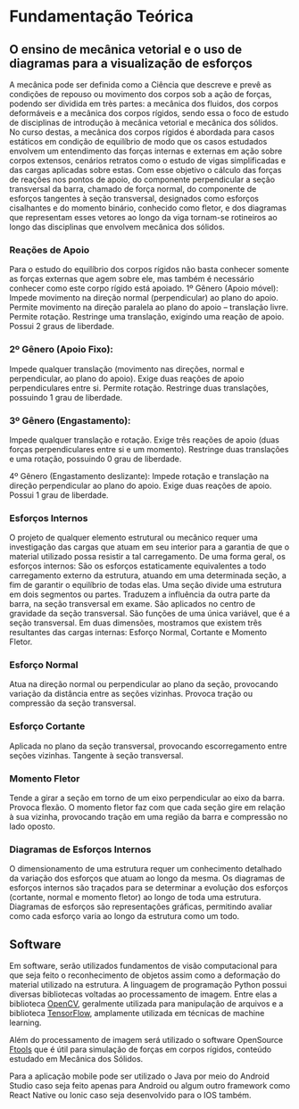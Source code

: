 # Fundamentação Teórica
## O ensino de mecânica vetorial e o uso de diagramas para a visualização de esforços

A mecânica pode ser definida como a Ciência que descreve e prevê as condições de repouso ou movimento dos corpos sob a ação de forças, podendo ser dividida em très partes: a mecânica dos fluidos, dos corpos deformáveis e a mecânica dos corpos rígidos, sendo essa o foco de estudo de disciplinas de introdução à mecânica vetorial e mecânica dos sólidos.
No curso destas, a mecânica dos corpos rígidos é abordada para casos estáticos em condição de equilíbrio de modo que os casos estudados envolvem um entendimento das forças internas e externas em ação sobre corpos extensos, cenários retratos como o estudo de vigas simplificadas e das cargas aplicadas sobre estas.
Com esse objetivo o cálculo das forças de reações nos pontos de apoio, do componente perpendicular a seção transversal da barra, chamado de força normal, do componente de esforços tangentes à seção transversal, designados como esforços cisalhantes e do momento binário, conhecido como fletor, e dos diagramas que representam esses vetores ao longo da viga tornam-se rotineiros ao longo das disciplinas que envolvem mecânica dos sólidos.


### Reações de Apoio
Para o estudo do equilíbrio dos corpos rígidos não basta conhecer somente as forças externas que agem sobre ele, mas também é necessário conhecer como este corpo rígido está apoiado.
1º Gênero (Apoio móvel): 
Impede movimento na direção normal (perpendicular) ao plano do apoio.  
Permite movimento na direção paralela ao plano do apoio – translação livre.
Permite rotação.
Restringe uma translação, exigindo uma reação de apoio.
Possui 2 graus de liberdade.

### 2º Gênero (Apoio Fixo):
Impede qualquer translação (movimento nas direções, normal e perpendicular, ao plano do apoio).
Exige duas reações de apoio perpendiculares entre si.
Permite rotação.
Restringe duas translações, possuindo 1 grau de liberdade. 


### 3º Gênero (Engastamento): 
Impede qualquer translação e rotação.
Exige três reações de apoio (duas forças perpendiculares entre si e um momento).
Restringe duas translações e uma rotação, possuindo 0 grau de liberdade.

4º Gênero (Engastamento deslizante):
Impede rotação e translação na direção perpendicular ao plano do apoio.
Exige duas reações de apoio.
Possui 1 grau de liberdade.

### Esforços Internos
O projeto de qualquer elemento estrutural ou mecânico requer uma investigação das cargas que atuam em seu interior para a garantia de que o material utilizado possa resistir a tal carregamento.
De uma forma geral, os esforços internos:
São os esforços estaticamente equivalentes a todo carregamento externo da estrutura, atuando em uma determinada seção, a fim de garantir o equilíbrio de todas elas.
Uma seção divide uma estrutura em dois segmentos ou partes. 
Traduzem a influência da outra parte da barra, na seção transversal em exame.
São aplicados no centro de gravidade da seção transversal.
São funções de uma única variável, que é a seção transversal.
Em duas dimensões, mostramos que existem três resultantes das cargas internas: Esforço Normal, Cortante e Momento Fletor.

### Esforço Normal
Atua na direção normal ou perpendicular ao plano da seção, provocando variação da distância entre as seções vizinhas.  Provoca tração ou compressão da seção transversal.

### Esforço Cortante
Aplicada no plano da seção transversal, provocando escorregamento entre seções vizinhas. 
Tangente à seção transversal.

### Momento Fletor
Tende a girar a seção em torno de um eixo perpendicular ao eixo da barra. 
Provoca flexão.
O momento fletor faz com que cada seção gire em relação à sua vizinha, provocando tração em uma região da barra e compressão no lado oposto.

### Diagramas de Esforços Internos

O dimensionamento de uma estrutura requer um conhecimento detalhado da variação dos esforços que atuam ao longo da mesma. Os diagramas de esforços internos são traçados para se determinar a evolução dos esforços (cortante, normal e momento fletor) ao longo de toda uma estrutura.
Diagramas de esforços são representações gráficas, permitindo avaliar como cada esforço varia ao longo da estrutura como um todo.

## Software
Em software, serão utilizados fundamentos de visão computacional para que seja feito o reconhecimento de
objetos assim como a deformação do material utilizado na estrutura. A linguagem de programação Python
possui diversas bibliotecas voltadas ao processamento de imagem. Entre elas a biblioteca [OpenCV](https://opencv.org/),
geralmente utilizada para manipulação de arquivos e a biblioteca [TensorFlow](https://www.tensorflow.org/), amplamente utilizada
em técnicas de machine learning. 

Além do processamento de imagem será utilizado o software OpenSource [Ftools](https://www.ftool.com.br/Ftool/)
que é útil para simulação de forças em corpos rígidos, conteúdo estudado em Mecânica dos Sólidos.

Para a aplicação mobile pode ser utilizado o Java por meio do Android Studio caso seja feito apenas para Android ou algum outro framework como React Native ou Ionic caso seja desenvolvido para o IOS também.
